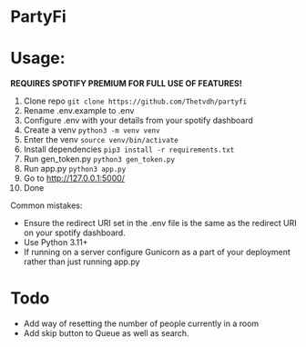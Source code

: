 # PartyFi

# Usage:

**REQUIRES SPOTIFY PREMIUM FOR FULL USE OF FEATURES!**

1) Clone repo `git clone https://github.com/Thetvdh/partyfi`
2) Rename .env.example to .env
3) Configure .env with your details from your spotify dashboard
4) Create a venv `python3 -m venv venv`
5) Enter the venv `source venv/bin/activate`
6) Install dependencies `pip3 install -r requirements.txt`
7) Run gen_token.py `python3 gen_token.py`
8) Run app.py `python3 app.py`
9) Go to http://127.0.0.1:5000/
10) Done


Common mistakes:

- Ensure the redirect URI set in the .env file is the same as the redirect URI on your spotify dashboard.
- Use Python 3.11+
- If running on a server configure Gunicorn as a part of your deployment rather than just running app.py


# Todo

- Add way of resetting the number of people currently in a room
- Add skip button to Queue as well as search.